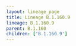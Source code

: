 ```yaml
---
layout: lineage_page
title: Lineage B.1.160.9
lineage: B.1.160.9
parent: B.1.160
children: ['B.1.160.9']
---
```

